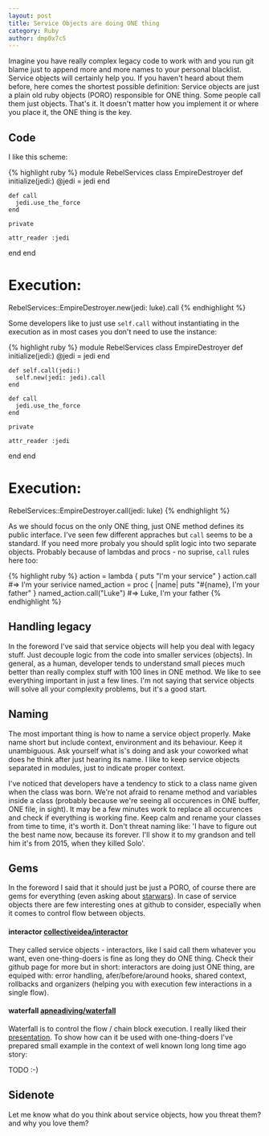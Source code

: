 ```yaml
---
layout: post
title: Service Objects are doing ONE thing
category: Ruby
author: dmp0x7c5
---
```


Imagine you have really complex legacy code to work with and you run git blame just to append more and more names to your personal blacklist. Service objects will certainly help you. If you haven't heard about them before, here comes the shortest possible definition: Service objects are just a plain old ruby objects (PORO) responsible for ONE thing. Some people call them just objects. That's it. It doesn't matter how you implement it or where you place it, the ONE thing is the key.


## Code

I like this scheme:

{% highlight ruby %}
module RebelServices
  class EmpireDestroyer
    def initialize(jedi:)
      @jedi = jedi 
    end

    def call
      jedi.use_the_force
    end
    
    private
    
    attr_reader :jedi
  end
end

# Execution:
RebelServices::EmpireDestroyer.new(jedi: luke).call
{% endhighlight %}

Some developers like to just use `self.call` without instantiating in the execution as in most cases you don't need to use the instance:

{% highlight ruby %}
module RebelServices
  class EmpireDestroyer
    def initialize(jedi:)
      @jedi = jedi 
    end

    def self.call(jedi:)
      self.new(jedi: jedi).call
    end
    
    def call
      jedi.use_the_force
    end
    
    private
    
    attr_reader :jedi
  end
end

# Execution:
RebelServices::EmpireDestroyer.call(jedi: luke)
{% endhighlight %}

As we should focus on the only ONE thing, just ONE method defines its public interface. I've seen few different appraches but `call` seems to be a standard. If you need more probaly you should split logic into two separate objects. Probably because of lambdas and procs - no suprise, `call` rules here too:

{% highlight ruby %}
action = lambda { puts "I'm your service" }
action.call
#=> I'm your serivice
named_action = proc { |name| puts "#{name}, I'm your father" }
named_action.call("Luke")
#=> Luke, I'm your father
{% endhighlight %}

## Handling legacy

In the foreword I've said that service objects will help you deal with legacy stuff. Just decouple logic from the code into smaller services (objects). In general, as a human, developer tends to understand small pieces much better than really complex stuff with 100 lines in ONE method. We like to see everything important in just a few lines. I'm not saying that service objects will solve all your complexity problems, but it's a good start.


## Naming

The most important thing is how to name a service object properly. Make name short but include context, environment and its behaviour. Keep it unambiguous. Ask yourself what is's doing and ask your coworked what does he think after just hearing its name. I like to keep service objects separated in modules, just to indicate proper context.

I've noticed that developers have a tendency to stick to a class name given when the class was born. We're not afraid to rename method and variables inside a class (probably because we're seeing all occurences in ONE buffer, ONE file, in sight). It may be a few minutes work to replace all occurences and check if everything is working fine. Keep calm and rename your classes from time to time, it's worth it. Don't threat naming like: 'I have to figure out the best name now, because its forever. I'll show it to my grandson and tell him it's from 2015, when they killed Solo'.

## Gems

In the foreword I said that it should just be just a PORO, of course there are gems for everything (even asking about [starwars](https://github.com/moski/starwars)). In case of service objects there are few interesting ones at github to consider, especially when it comes to control flow between objects.

#### interactor [collectiveidea/interactor](https://github.com/collectiveidea/interactor)

They called service objects - interactors, like I said call them whatever you want, even one-thing-doers is fine as long they do ONE thing. Check their github page for more but in short: interactors are doing just ONE thing, are equiped with: error handling, afer/before/around hooks, shared context, rollbacks and organizers (helping you with execution few interactions in a single flow).

#### waterfall [apneadiving/waterfall](https://github.com/apneadiving/waterfall)

Waterfall is to control the flow / chain block execution. I really liked their [presentation](https://slides.com/apneadiving/code-ruby-like-you-build-legos). To show how can it be used with one-thing-doers I've prepared small example in the context of well known long long time ago story:

TODO :-)


## Sidenote

Let me know what do you think about service objects, how you threat them? and why you love them?


